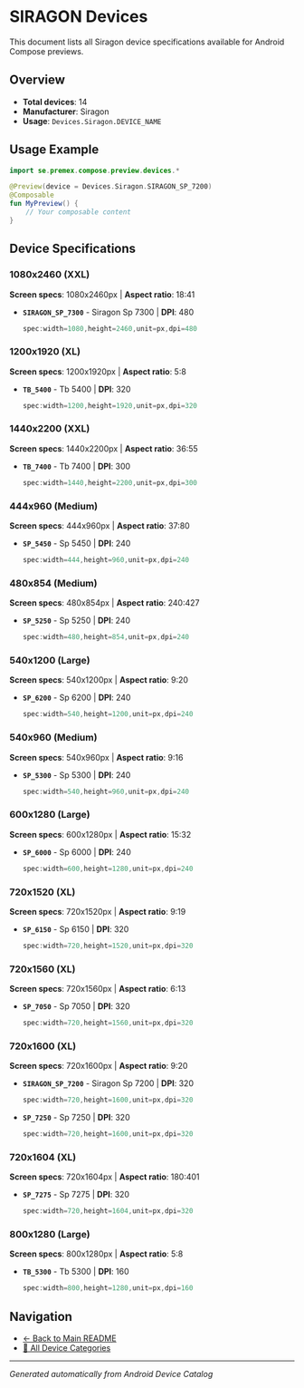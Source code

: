 # SIRAGON Devices

This document lists all Siragon device specifications available for Android Compose previews.

## Overview

- **Total devices**: 14
- **Manufacturer**: Siragon
- **Usage**: `Devices.Siragon.DEVICE_NAME`

## Usage Example

```kotlin
import se.premex.compose.preview.devices.*

@Preview(device = Devices.Siragon.SIRAGON_SP_7200)
@Composable
fun MyPreview() {
    // Your composable content
}
```

## Device Specifications

### 1080x2460 (XXL)

**Screen specs**: 1080x2460px | **Aspect ratio**: 18:41

- **`SIRAGON_SP_7300`** - Siragon Sp 7300 | **DPI**: 480
  ```kotlin
  spec:width=1080,height=2460,unit=px,dpi=480
  ```

### 1200x1920 (XL)

**Screen specs**: 1200x1920px | **Aspect ratio**: 5:8

- **`TB_5400`** - Tb 5400 | **DPI**: 320
  ```kotlin
  spec:width=1200,height=1920,unit=px,dpi=320
  ```

### 1440x2200 (XXL)

**Screen specs**: 1440x2200px | **Aspect ratio**: 36:55

- **`TB_7400`** - Tb 7400 | **DPI**: 300
  ```kotlin
  spec:width=1440,height=2200,unit=px,dpi=300
  ```

### 444x960 (Medium)

**Screen specs**: 444x960px | **Aspect ratio**: 37:80

- **`SP_5450`** - Sp 5450 | **DPI**: 240
  ```kotlin
  spec:width=444,height=960,unit=px,dpi=240
  ```

### 480x854 (Medium)

**Screen specs**: 480x854px | **Aspect ratio**: 240:427

- **`SP_5250`** - Sp 5250 | **DPI**: 240
  ```kotlin
  spec:width=480,height=854,unit=px,dpi=240
  ```

### 540x1200 (Large)

**Screen specs**: 540x1200px | **Aspect ratio**: 9:20

- **`SP_6200`** - Sp 6200 | **DPI**: 240
  ```kotlin
  spec:width=540,height=1200,unit=px,dpi=240
  ```

### 540x960 (Medium)

**Screen specs**: 540x960px | **Aspect ratio**: 9:16

- **`SP_5300`** - Sp 5300 | **DPI**: 240
  ```kotlin
  spec:width=540,height=960,unit=px,dpi=240
  ```

### 600x1280 (Large)

**Screen specs**: 600x1280px | **Aspect ratio**: 15:32

- **`SP_6000`** - Sp 6000 | **DPI**: 240
  ```kotlin
  spec:width=600,height=1280,unit=px,dpi=240
  ```

### 720x1520 (XL)

**Screen specs**: 720x1520px | **Aspect ratio**: 9:19

- **`SP_6150`** - Sp 6150 | **DPI**: 320
  ```kotlin
  spec:width=720,height=1520,unit=px,dpi=320
  ```

### 720x1560 (XL)

**Screen specs**: 720x1560px | **Aspect ratio**: 6:13

- **`SP_7050`** - Sp 7050 | **DPI**: 320
  ```kotlin
  spec:width=720,height=1560,unit=px,dpi=320
  ```

### 720x1600 (XL)

**Screen specs**: 720x1600px | **Aspect ratio**: 9:20

- **`SIRAGON_SP_7200`** - Siragon Sp 7200 | **DPI**: 320
  ```kotlin
  spec:width=720,height=1600,unit=px,dpi=320
  ```

- **`SP_7250`** - Sp 7250 | **DPI**: 320
  ```kotlin
  spec:width=720,height=1600,unit=px,dpi=320
  ```

### 720x1604 (XL)

**Screen specs**: 720x1604px | **Aspect ratio**: 180:401

- **`SP_7275`** - Sp 7275 | **DPI**: 320
  ```kotlin
  spec:width=720,height=1604,unit=px,dpi=320
  ```

### 800x1280 (Large)

**Screen specs**: 800x1280px | **Aspect ratio**: 5:8

- **`TB_5300`** - Tb 5300 | **DPI**: 160
  ```kotlin
  spec:width=800,height=1280,unit=px,dpi=160
  ```

## Navigation

- [← Back to Main README](../../README.md)
- [📱 All Device Categories](../README.md)

---
*Generated automatically from Android Device Catalog*
